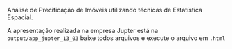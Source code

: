 Análise de Precificação de Imóveis utilizando técnicas de Estatística Espacial.

A apresentação realizada na empresa Jupter está na `output/app_jupter_13_03` baixe todos arquivos e execute o arquivo em `.html`